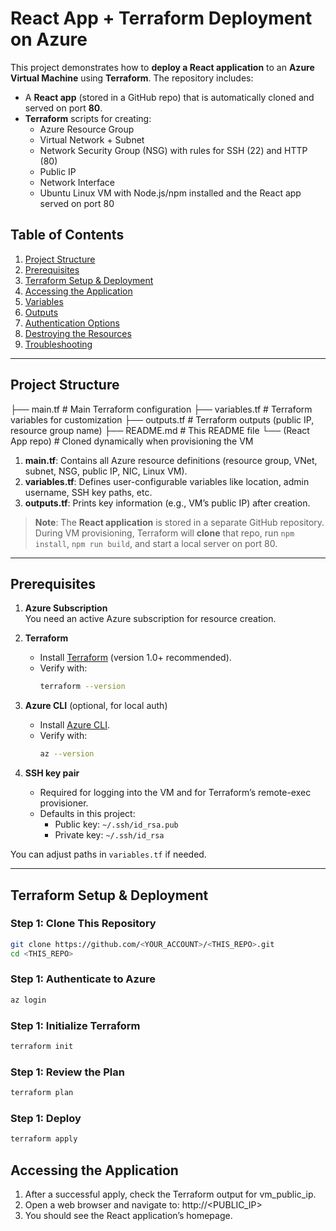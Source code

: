 # React App + Terraform Deployment on Azure

This project demonstrates how to **deploy a React application** to an **Azure Virtual Machine** using **Terraform**. The repository includes:

- A **React app** (stored in a GitHub repo) that is automatically cloned and served on port **80**.
- **Terraform** scripts for creating:
  - Azure Resource Group
  - Virtual Network + Subnet
  - Network Security Group (NSG) with rules for SSH (22) and HTTP (80)
  - Public IP
  - Network Interface
  - Ubuntu Linux VM with Node.js/npm installed and the React app served on port 80

## Table of Contents

1. [Project Structure](#project-structure)
2. [Prerequisites](#prerequisites)
3. [Terraform Setup & Deployment](#terraform-setup--deployment)
4. [Accessing the Application](#accessing-the-application)
5. [Variables](#variables)
6. [Outputs](#outputs)
7. [Authentication Options](#authentication-options)
8. [Destroying the Resources](#destroying-the-resources)
9. [Troubleshooting](#troubleshooting)

---

## Project Structure

├── main.tf # Main Terraform configuration 
├── variables.tf # Terraform variables for customization 
├── outputs.tf # Terraform outputs (public IP, resource group name) 
├── README.md # This README file 
└── (React App repo) # Cloned dynamically when provisioning the VM


1. **main.tf**: Contains all Azure resource definitions (resource group, VNet, subnet, NSG, public IP, NIC, Linux VM).  
2. **variables.tf**: Defines user-configurable variables like location, admin username, SSH key paths, etc.  
3. **outputs.tf**: Prints key information (e.g., VM’s public IP) after creation.  

> **Note**: The **React application** is stored in a separate GitHub repository. During VM provisioning, Terraform will **clone** that repo, run `npm install`, `npm run build`, and start a local server on port 80.

---

## Prerequisites

1. **Azure Subscription**  
   You need an active Azure subscription for resource creation.

2. **Terraform**  
   - Install [Terraform](https://www.terraform.io/downloads.html) (version 1.0+ recommended).
   - Verify with:  
     ```bash
     terraform --version
     ```

3. **Azure CLI** (optional, for local auth)  
   - Install [Azure CLI](https://learn.microsoft.com/en-us/cli/azure/install-azure-cli).
   - Verify with:  
     ```bash
     az --version
     ```

4. **SSH key pair**  
   - Required for logging into the VM and for Terraform’s remote-exec provisioner.
   - Defaults in this project:  
     - Public key: `~/.ssh/id_rsa.pub`
     - Private key: `~/.ssh/id_rsa`

You can adjust paths in `variables.tf` if needed.

---

## Terraform Setup & Deployment

### Step 1: Clone This Repository

```bash
git clone https://github.com/<YOUR_ACCOUNT>/<THIS_REPO>.git
cd <THIS_REPO>
```
### Step 1: Authenticate to Azure

```bash
az login
```

### Step 1: Initialize Terraform

```bash
terraform init
```

### Step 1: Review the Plan
```bash
terraform plan
```

### Step 1: Deploy
```bash
terraform apply
```

## Accessing the Application
1. After a successful apply, check the Terraform output for vm_public_ip.
2. Open a web browser and navigate to: http://<PUBLIC_IP>
3. You should see the React application’s homepage.